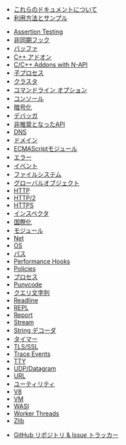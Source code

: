<!--
  NB(chrisdickinson): if you move this file, be sure to update
  tools/doc/html.js to point at the new location.
-->

<!--introduced_in=v0.10.0-->

* [これらのドキュメントについて](documentation.html)
* [利用方法とサンプル](synopsis.html)

<div class="line"></div>

* [Assertion Testing](assert.html)
* [非同期フック](async_hooks.html)
* [バッファ](buffer.html)
* [C++ アドオン](addons.html)
* [C/C++ Addons with N-API](n-api.html)
* [子プロセス](child_process.html)
* [クラスタ](cluster.html)
* [コマンドライン オプション](cli.html)
* [コンソール](console.html)
* [暗号化](crypto.html)
* [デバッガ](debugger.html)
* [非推奨となったAPI](deprecations.html)
* [DNS](dns.html)
* [ドメイン](domain.html)
* [ECMAScriptモジュール](esm.html)
* [エラー](errors.html)
* [イベント](events.html)
* [ファイルシステム](fs.html)
* [グローバルオブジェクト](globals.html)
* [HTTP](http.html)
* [HTTP/2](http2.html)
* [HTTPS](https.html)
* [インスペクタ](inspector.html)
* [国際化](intl.html)
* [モジュール](modules.html)
* [Net](net.html)
* [OS](os.html)
* [パス](path.html)
* [Performance Hooks](perf_hooks.html)
* [Policies](policy.html)
* [プロセス](process.html)
* [Punycode](punycode.html)
* [クエリ文字列](querystring.html)
* [Readline](readline.html)
* [REPL](repl.html)
* [Report](report.html)
* [Stream](stream.html)
* [String デコーダ](string_decoder.html)
* [タイマー](timers.html)
* [TLS/SSL](tls.html)
* [Trace Events](tracing.html)
* [TTY](tty.html)
* [UDP/Datagram](dgram.html)
* [URL](url.html)
* [ユーティリティ](util.html)
* [V8](v8.html)
* [VM](vm.html)
* [WASI](wasi.html)
* [Worker Threads](worker_threads.html)
* [Zlib](zlib.html)

<div class="line"></div>

* [GitHub リポジトリ & Issue トラッカー](https://github.com/nodejs/node)
